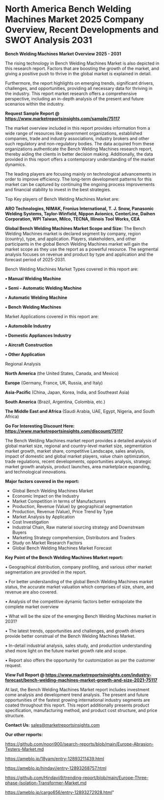 # North America Bench Welding Machines Market 2025 Company Overview, Recent Developments and SWOT Analysis 2031

<Strong> Bench Welding Machines Market Overview 2025 - 2031</strong>

The rising technology in Bench Welding Machines Market is also depicted in this research report. Factors that are boosting the growth of the market, and giving a positive push to thrive in the global market is explained in detail.

Furthermore, the report highlights on emerging trends, significant drivers, challenges, and opportunities, providing all necessary data for thriving in the industry. This report market research offers a comprehensive perspective, including an in-depth analysis of the present and future scenarios within the industry.

<strong>Request Sample Report @ <a href=https://www.marketreportsinsights.com/sample/75117>https://www.marketreportsinsights.com/sample/75117</a></strong>

The market overview included in this report provides information from a wide range of resources like government organizations, established companies, trade and industry associations, industry brokers and other such regulatory and non-regulatory bodies. The data acquired from these organizations authenticate the Bench Welding Machines research report, thereby aiding the clients in better decision making. Additionally, the data provided in this report offers a contemporary understanding of the market dynamics.

The leading players are focusing mainly on technological advancements in order to improve efficiency. The long-term development patterns for this market can be captured by continuing the ongoing process improvements and financial stability to invest in the best strategies.

Top Key players of Bench Welding Machines Market are:

<strong>ARO Technologies, NIMAK, Fronius International, T. J. Snow, Panasonic Welding Systems, Taylor-Winfield, Nippon Avionics, CenterLine, Daihen Corporation, WPI Taiwan, Milco, TECNA, Illinois Tool Works, CEA</strong>

<strong><b>Global Bench Welding Machines Market Scope and Size:</b></strong>
The Bench Welding Machines market is declared segment by company, region (country), type, and application. Players, stakeholders, and other participants in the global Bench Welding Machines market will gain the market scope as they use the report as a powerful resource. The segmental analysis focuses on revenue and product by type and application and the forecast period of 2025-2031.

Bench Welding Machines Market Types covered in this report are:

<strong>• Manual Welding Machine

• Semi - Automatic Welding Machine

• Automatic Welding Machine

• Bench Welding Machines</strong>

Market Applications covered in this report are:

<strong>• Automobile Industry

• Domestic Appliances Industry

• Aircraft Construction

• Other Application</strong> 

Regional Analysis

<strong>North America</strong> (the United States, Canada, and Mexico)

<strong>Europe</strong> (Germany, France, UK, Russia, and Italy)

<strong>Asia-Pacific</strong> (China, Japan, Korea, India, and Southeast Asia)

<strong>South America</strong> (Brazil, Argentina, Colombia, etc.)

<strong>The Middle East and Africa</strong> (Saudi Arabia, UAE, Egypt, Nigeria, and South Africa)

<strong>Go For Interesting Discount Here: <a href=https://www.marketreportsinsights.com/discount/75117>https://www.marketreportsinsights.com/discount/75117</a></strong>

The Bench Welding Machines market report provides a detailed analysis of global market size, regional and country-level market size, segmentation market growth, market share, competitive Landscape, sales analysis, impact of domestic and global market players, value chain optimization, trade regulations, recent developments, opportunities analysis, strategic market growth analysis, product launches, area marketplace expanding, and technological innovations.

<strong><b>Major factors covered in the report:</b></strong>
<ul>
  <li>Global Bench Welding Machines Market </li>
  <li>Economic Impact on the Industry</li>
  <li>Market Competition in terms of Manufacturers</li>
  <li>Production, Revenue (Value) by geographical segmentation</li>
  <li>Production, Revenue (Value), Price Trend by Type</li>
  <li>Market Analysis by Application</li>
  <li>Cost Investigation</li>
  <li>Industrial Chain, Raw material sourcing strategy and Downstream Buyers</li>
  <li>Marketing Strategy comprehension, Distributors and Traders</li>
  <li>Study on Market Research Factors</li>
  <li>Global Bench Welding Machines Market Forecast</li>
</ul>

<strong><b>Key Point of the Bench Welding Machines Market report:</b></strong>

• Geographical distribution, company profiling, and various other market segmentation are provided in the report.

• For better understanding of the global Bench Welding Machines market status, the accurate market valuation which comprises of size, share, and revenue are also covered.

• Analysis of the competitive dynamic factors better extrapolate the complete market overview

• What will be the size of the emerging Bench Welding Machines market in 2031?

• The latest trends, opportunities and challenges, and growth drivers provide better construal of the Bench Welding Machines Market.

• In-detail industrial analysis, sales study, and production understanding shed more light on the future market growth rate and scope.

• Report also offers the opportunity for customization as per the customer request.

<strong><b>View Full Report @ <a href=https://www.marketreportsinsights.com/industry-forecast/bench-welding-machines-market-growth-and-size-2021-75117>https://www.marketreportsinsights.com/industry-forecast/bench-welding-machines-market-growth-and-size-2021-75117</a></b></strong>


At last, the Bench Welding Machines Market report includes investment come analysis and development trend analysis. The present and future opportunities of the fastest growing international industry segments are coated throughout this report. This report additionally presents product specification, manufacturing method, and product cost structure, and price structure.

<strong>Contact Us:</strong>
sales@marketreportsinsights.com

<strong>Our other reports:</strong>

<a href=https://github.com/noori900/search-reports/blob/main/Europe-Abrasion-Testers-Market.md>https://github.com/noori900/search-reports/blob/main/Europe-Abrasion-Testers-Market.md</a>

<a href=https://ameblo.jp/18yam/entry-12893211439.html>https://ameblo.jp/18yam/entry-12893211439.html</a>

<a href=https://ameblo.jp/hindavi/entry-12893268757.html>https://ameblo.jp/hindavi/entry-12893268757.html</a>

<a href=https://github.com/Hindavii9/trending-report/blob/main/Europe-Three-phase-Isolation-Transformer-Market.md>https://github.com/Hindavii9/trending-report/blob/main/Europe-Three-phase-Isolation-Transformer-Market.md</a>

<a href=https://ameblo.jp/cargo656/entry-12893272928.html>https://ameblo.jp/cargo656/entry-12893272928.html</a>"
